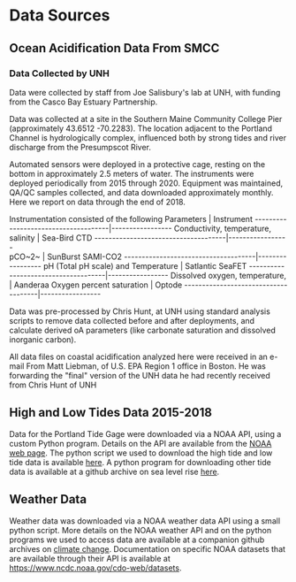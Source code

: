 # Data Sources
## Ocean Acidification Data From SMCC
### Data Collected by UNH 
Data were collected by staff from Joe Salisbury's lab at UNH, with funding from 
the Casco Bay Estuary Partnership.

Data was collected at a site in the Southern Maine Community College Pier
(approximately 43.6512	-70.2283). The location adjacent to the Portland Channel
is hydrologically complex, influenced both by strong tides and river discharge
from the Presumpscot River.

Automated sensors were deployed in a protective cage, resting on the bottom in
approximately 2.5 meters of water.  The instruments were deployed periodically
from 2015 through 2020.  Equipment was maintained, QA/QC samples collected, and
data downloaded approximately monthly.  Here we report on data through the end
of 2018.

Instrumentation consisted of the following
Parameters                           |     Instrument
-------------------------------------|-----------------
Conductivity, temperature, salinity  | Sea-Bird CTD 
-------------------------------------|-----------------       
pCO~2~                               | SunBurst SAMI-CO2
-------------------------------------|-----------------
pH (Total pH scale) and Temperature  | Satlantic SeaFET
-------------------------------------|-----------------
Dissolved oxygen, temperature,       | Aanderaa Oxygen
percent saturation                   | Optode
-------------------------------------|-----------------

Data was pre-processed by Chris Hunt, at UNH using standard analysis scripts to
remove data collected before and after deployments, and calculate derived oA
parameters (like carbonate saturation and dissolved inorganic carbon).

All data files on coastal acidification analyzed here were received in an
e-mail From Matt Liebman, of U.S. EPA Region 1 office in Boston.  He was
forwarding the "final" version of the UNH data he had recently received
from Chris Hunt of UNH

## High and Low Tides Data 2015-2018
Data for the Portland Tide Gage were downloaded via a NOAA API, using a custom
Python program. Details on the API are available from the
[NOAA web page](https://tidesandcurrents.noaa.gov/api/). The python script we
used to download the high tide and low tide data is available
[here](https://github.com/CBEP-SoCB-Details/CBEP_OA.git). A python program for 
downloading other tide data is available at a github archive on sea level rise
[here](https://github.com/CBEP-SoCB-Details/Portland_SLR.git).

## Weather Data
Weather data was downloaded via a NOAA weather data API using a small python 
script.  More details on the NOAA weather API and on the python programs
we used to access data are available at a companion github archives on
[climate change](https://github.com/CBEP-SoCB-Details/CDO_Portland_Jetport.git).
Documentation on specific NOAA datasets that are available through their API is 
available at https://www.ncdc.noaa.gov/cdo-web/datasets.

